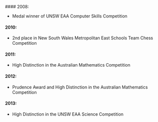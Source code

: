---
---

<div class="row marketing">
  #### 2008:
  
   - Medal winner of UNSW EAA Computer Skills Competition
  
  #### 2010:
  
   - 2nd place in New South Wales Metropolitan East Schools Team Chess Competition
  
  #### 2011:
  
   - High Distinction in the Australian Mathematics Competition
   
  #### 2012:
   
   -  Prudence Award and High Distinction in the Australian Mathematics Competition
   
  #### 2013:
  
   - High Distinction in the UNSW EAA Science Competition
  
</div>
